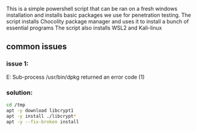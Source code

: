 This is a simple powershell script that can be ran on a fresh windows installation and installs basic packages we use for penetration testing.
The script installs Chocolity package manager and uses it to install a bunch of essential programs
The script also installs WSL2 and Kali-linux



## common issues

### issue 1: 
E: Sub-process /usr/bin/dpkg returned an error code (1)
### solution:
```bash
cd /tmp
apt -y download libcrypt1
apt -y install ./libcrypt*
apt -y --fix-broken install
```
